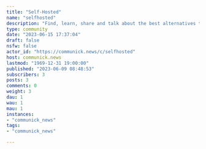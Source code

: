 ```yaml
---
title: "Self-Hosted" 
name: "selfhosted"
description: "Find, learn, share and talk about the best alternatives to popular online services that keep you in control of your data and respects your privacy"
type: community
date: "2023-06-15 17:37:04"
draft: false
nsfw: false
actor_id: "https://communick.news/c/selfhosted"
host: communick.news
lastmod: "1969-12-31 19:00:00"
published: "2023-06-09 08:48:53"
subscribers: 3
posts: 3
comments: 0
weight: 3
dau: 1
wau: 1
mau: 1
instances:
- "communick_news"
tags: 
- "communick_news"

---
```


